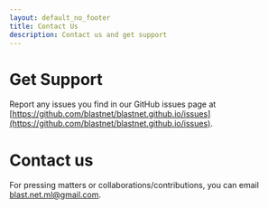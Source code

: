 ```yaml
---
layout: default_no_footer
title: Contact Us
description: Contact us and get support
---
```


# Get Support
Report any issues you find in our GitHub issues page at [https://github.com/blastnet/blastnet.github.io/issues](https://github.com/blastnet/blastnet.github.io/issues).


# Contact us
For pressing matters or collaborations/contributions, you can email [blast.net.ml@gmail.com](mailto:blast.net.ml@gmail.com).



